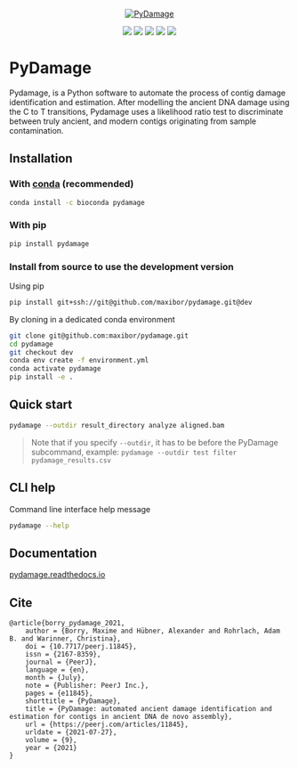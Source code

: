 <p align="center">
    <a href="https://github.com/maxibor/pydamage"><img src="https://github.com/maxibor/pydamage/raw/master/docs/img/logo.png" alt="PyDamage"></a>
</p>

<p align="center">
    <a href="https://github.com/maxibor/pydamage/releases"><img src="https://img.shields.io/github/v/release/maxibor/pydamage?include_prereleases&label=version"/></a>
    <a href="https://github.com/maxibor/pydamage/actions"><img src="https://github.com/maxibor/pydamage/workflows/pydamage_ci/badge.svg"/></a>
    <a href="https://pydamage.readthedocs.io"><img src="https://readthedocs.org/projects/pydamage/badge/?version=latest"/></a>
    <a href="https://pypi.org/project/pydamage/"><img src="https://img.shields.io/badge/install%20with-pip-blue"/></a>
    <a href="https://anaconda.org/bioconda/pydamage"><img src="https://img.shields.io/badge/install%20with-bioconda-brightgreen.svg?style=flat"/></a>
</p>

# PyDamage

Pydamage, is a Python software to automate the process of contig damage identification and estimation.
After modelling the ancient DNA damage using the C to T transitions, Pydamage uses a likelihood ratio test to discriminate between truly ancient, and modern contigs originating from sample contamination.

## Installation

### With [conda](https://docs.conda.io/en/latest/) (recommended)

```bash
conda install -c bioconda pydamage
```

### With pip

```bash
pip install pydamage
```

### Install from source to use the development version

Using pip

```bash
pip install git+ssh://git@github.com/maxibor/pydamage.git@dev
```

By cloning in a dedicated conda environment

```bash
git clone git@github.com:maxibor/pydamage.git
cd pydamage
git checkout dev
conda env create -f environment.yml
conda activate pydamage
pip install -e .
```


## Quick start

```bash
pydamage --outdir result_directory analyze aligned.bam
```

> Note that if you specify `--outdir`, it has to be before the PyDamage subcommand, example: `pydamage --outdir test filter pydamage_results.csv`

## CLI help

Command line interface help message

```bash
pydamage --help
```

## Documentation

[pydamage.readthedocs.io](https://pydamage.readthedocs.io)

## Cite

```
@article{borry_pydamage_2021,
    author = {Borry, Maxime and Hübner, Alexander and Rohrlach, Adam B. and Warinner, Christina},
    doi = {10.7717/peerj.11845},
    issn = {2167-8359},
    journal = {PeerJ},
    language = {en},
    month = {July},
    note = {Publisher: PeerJ Inc.},
    pages = {e11845},
    shorttitle = {PyDamage},
    title = {PyDamage: automated ancient damage identification and estimation for contigs in ancient DNA de novo assembly},
    url = {https://peerj.com/articles/11845},
    urldate = {2021-07-27},
    volume = {9},
    year = {2021}
}

```